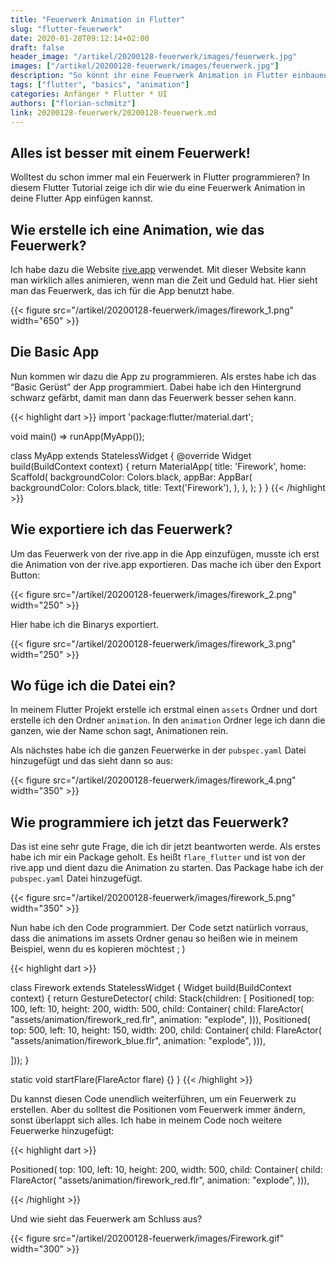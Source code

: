 ```yaml
---
title: "Feuerwerk Animation in Flutter"
slug: "flutter-feuerwerk" 
date: 2020-01-28T09:12:14+02:00
draft: false
header_image: "/artikel/20200128-feuerwerk/images/feuerwerk.jpg"
images: ["/artikel/20200128-feuerwerk/images/feuerwerk.jpg"]
description: "So könnt ihr eine Feuerwerk Animation in Flutter einbauen."
tags: ["flutter", "basics", "animation"]
categories: Anfänger * Flutter * UI
authors: ["florian-schmitz"]
link: 20200128-feuerwerk/20200128-feuerwerk.md
---
```


## Alles ist besser mit einem Feuerwerk!

Wolltest du schon immer mal ein Feuerwerk in Flutter programmieren?
In diesem Flutter Tutorial zeige ich dir wie du eine Feuerwerk Animation in deine Flutter App einfügen kannst.

## Wie erstelle ich eine Animation, wie das Feuerwerk?

Ich habe dazu die Website <a href="https://rive.app" target="_blank">rive.app</a> verwendet. Mit dieser Website kann man wirklich alles animieren, wenn man die Zeit und Geduld hat. Hier sieht man das Feuerwerk, das ich für die App benutzt habe.

{{< figure src="/artikel/20200128-feuerwerk/images/firework_1.png" width="650" >}}

## Die Basic App

Nun kommen wir dazu die App zu programmieren. Als erstes habe ich das “Basic Gerüst” der App programmiert. Dabei habe ich den Hintergrund schwarz gefärbt, damit man dann das Feuerwerk besser sehen kann.

{{< highlight dart >}}
import 'package:flutter/material.dart';
 
void main() => runApp(MyApp());
 
class MyApp extends StatelessWidget {
 @override
 Widget build(BuildContext context) {
   return MaterialApp(
     title: 'Firework',
     home: Scaffold(
       backgroundColor: Colors.black,
       appBar: AppBar(
         backgroundColor: Colors.black,
         title: Text('Firework'),
       ),
     ),
   );
 }
}
{{< /highlight >}}

## Wie exportiere ich das Feuerwerk?
Um das Feuerwerk von der rive.app in die App einzufügen, musste ich erst die Animation von der rive.app exportieren. Das mache ich über den Export Button:

{{< figure src="/artikel/20200128-feuerwerk/images/firework_2.png" width="250" >}}

Hier habe ich die Binarys exportiert.

{{< figure src="/artikel/20200128-feuerwerk/images/firework_3.png" width="250" >}}

## Wo füge ich die Datei ein?

In meinem Flutter Projekt erstelle ich erstmal einen `assets` Ordner und dort erstelle ich den Ordner `animation`. In den `animation` Ordner lege ich dann die ganzen, wie der Name schon sagt, Animationen rein.

Als nächstes habe ich die ganzen Feuerwerke in der `pubspec.yaml` Datei hinzugefügt und das sieht dann so aus:

{{< figure src="/artikel/20200128-feuerwerk/images/firework_4.png" width="350" >}}

## Wie programmiere ich jetzt das Feuerwerk?

Das ist eine sehr gute Frage, die ich dir jetzt beantworten werde.
Als erstes habe ich mir ein Package geholt. Es heißt `flare_flutter` und ist von der rive.app und dient dazu die Animation zu starten. Das Package  habe ich der `pubspec.yaml` Datei hinzugefügt.

{{< figure src="/artikel/20200128-feuerwerk/images/firework_5.png" width="350" >}}

Nun habe ich den Code programmiert.
Der Code setzt natürlich vorraus, dass die animations im assets Ordner genau so heißen wie in meinem Beispiel, wenn du es kopieren möchtest ; )

{{< highlight dart >}}

class Firework extends StatelessWidget {
 Widget build(BuildContext context) {
   return GestureDetector(
       child: Stack(children: <Widget>[
     Positioned(
         top: 100,
         left: 10,
         height: 200,
         width: 500,
         child: Container(
             child: FlareActor(
           "assets/animation/firework_red.flr",
           animation: "explode",
         ))),
     Positioned(
         top: 500,
         left: 10,
         height: 150,
         width: 200,
         child: Container(
             child: FlareActor(
           "assets/animation/firework_blue.flr",
           animation: "explode",
         ))),
   
   ]));
 }
 
 static void startFlare(FlareActor flare) {}
}
 {{< /highlight >}}

Du kannst diesen Code unendlich weiterführen, um ein Feuerwerk zu erstellen. Aber du solltest die Positionen vom Feuerwerk immer ändern, sonst überlappt sich alles.
Ich habe in meinem Code noch weitere Feuerwerke hinzugefügt:

{{< highlight dart >}}

Positioned(
         top: 100,
         left: 10,
         height: 200,
         width: 500,
         child: Container(
             child: FlareActor(
           "assets/animation/firework_red.flr",
           animation: "explode",
         ))),

{{< /highlight >}}

Und wie sieht das Feuerwerk am Schluss aus?

{{< figure src="/artikel/20200128-feuerwerk/images/Firework.gif" width="300" >}}

